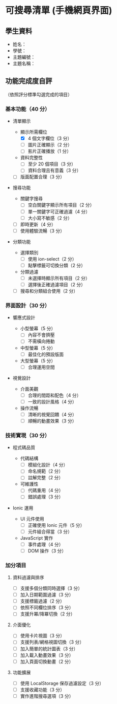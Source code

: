 # 可搜尋清單 (手機網頁界面)

## 學生資料

- 姓名：
- 學號：
- 主題編號：
- 主題名稱：

## 功能完成度自評

（依照評分標準勾選完成的項目）

### 基本功能（40 分）

- 清單顯示

  - 顯示所需欄位
    - [x] 4 個文字欄位（3 分）
    - [ ] 圖片正確顯示（2 分）
    - [ ] 影片正確播放（1 分）
  - 資料完整性
    - [ ] 至少 20 個項目（3 分）
    - [ ] 資料合理且有意義（3 分）
  - [ ] 版面配置合理（3 分）

- 搜尋功能

  - 關鍵字搜尋
    - [ ] 空白關鍵字顯示所有項目（2 分）
    - [ ] 單一關鍵字可正確過濾（4 分）
    - [ ] 大小寫不敏感（2 分）
  - [ ] 即時更新（4 分）
  - [ ] 使用體驗流暢（3 分）

- 分類功能
  - 選擇類別
    - [ ] 使用 ion-select（2 分）
    - [ ] 點擊標籤可切換分類（2 分）
  - 分類過濾
    - [ ] 未選擇時顯示所有項目（2 分）
    - [ ] 選擇後正確過濾項目（2 分）
  - [ ] 搜尋和分類組合使用（2 分）

### 界面設計（30 分）

- 響應式設計

  - 小型螢幕（5 分）
    - [ ] 內容不會擠壓
    - [ ] 不需橫向捲動
  - 中型螢幕（5 分）
    - [ ] 最佳化的預設版面
  - 大型螢幕（5 分）
    - [ ] 合理運用空間

- 視覺設計
  - 介面美觀
    - [ ] 合理的間距和配色（4 分）
    - [ ] 一致的設計風格（4 分）
  - 操作流暢
    - [ ] 清晰的視覺回饋（4 分）
    - [ ] 順暢的動畫效果（3 分）

### 技術實現（30 分）

- 程式碼品質

  - 代碼結構
    - [ ] 模組化設計（4 分）
    - [ ] 命名規範（2 分）
    - [ ] 註解完整（2 分）
  - 可維護性
    - [ ] 代碼重用（4 分）
    - [ ] 錯誤處理（3 分）

- Ionic 運用
  - UI 元件使用
    - [ ] 正確使用 Ionic 元件（5 分）
    - [ ] 元件組合得當（3 分）
  - JavaScript 實作
    - [ ] 事件處理（4 分）
    - [ ] DOM 操作（3 分）

### 加分項目

1. 資料過濾與排序

   - [ ] 支援多個分類同時選擇（3 分）
   - [ ] 加入日期範圍過濾（3 分）
   - [ ] 支援標籤過濾（2 分）
   - [ ] 依照不同欄位排序（3 分）
   - [ ] 支援升冪/降冪切換（2 分）

2. 介面優化

   - [ ] 使用卡片視圖（3 分）
   - [ ] 支援列表/網格視圖切換（3 分）
   - [ ] 加入簡單的統計圖表（3 分）
   - [ ] 加入載入動畫效果（3 分）
   - [ ] 加入頁面切換動畫（2 分）

3. 功能擴展

   - [ ] 使用 LocalStorage 保存過濾設定（3 分）
   - [ ] 支援收藏功能（3 分）
   - [ ] 實作進階搜尋選項（3 分）
